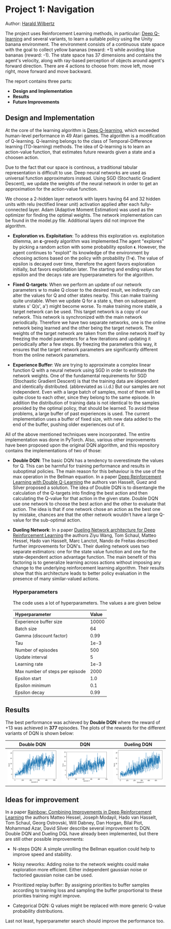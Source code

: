 # Project 1: Navigation

Author: [Harald Wilbertz](http://github.com/wilbertz) 

The project uses Reinforcement Learning methods, in particular: [Deep Q-learning](https://storage.googleapis.com/deepmind-media/dqn/DQNNaturePaper.pdf) and several variants, to learn a suitable policy using the Unity banana environment. 
The environment consists of a continuous state space with the goal to collect yellow bananas (reward: +1) while avoiding blue bananas (reward: -1). 
The state space has 37 dimensions and contains the agent's velocity, along with ray-based perception of objects around agent's forward direction. There are 4 actions to choose from: move left, move right, move forward and move backward. 

The report contains three parts:

- **Design and Implementation**
- **Results**
- **Future Improvements** 


## Design and Implementation

At the core of the learning algorithm is [Deep Q-learning](https://storage.googleapis.com/deepmind-media/dqn/DQNNaturePaper.pdf), 
which exceeded human-level performance in 49 Atari games. The algorithm is a modification of Q-learning. Q-learning belongs to the class of Temporal-Difference learning (TD-learning) methods. The idea of Q-learning is to learn an action-value function, that estimates future rewards given a state and a choosen action.

Due to the fact that our space is continous, a traditional tabular representation is difficult to use. Deep neural networks are used as universal function approximators instead. Using SGD (Stochastic Gradient Descent), we update the weights of the neural network in order to get an approximation for the action-value function. 

We choose a 2-hidden layer network with layers having 64 and 32 hidden units with relu (rectified linear unit) activation applied after each fully-connected layer. Adam (Adaptive Moment Estimation) was used as the optimizer for finding the optimal weights. The network implementation can be found in the model.py file. Additional layers did not improve the algorithm.

- **Exploration vs. Exploitation**: 
To address this exploration vs. exploitation dilemma, an 𝛆-greedy algorithm was implemented.The agent "explores" by picking a random action with some probability epsilon 𝛜. However, the agent continues to "exploit" its knowledge of the environment by choosing actions based on the policy with probability (1-𝛜). The value of epsilon is decayed over time, therefore the agent favors exploration initially, but favors exploitation later. The starting and ending values for epsilon and the decays rate are hyperparameters for the algorithm.

- **Fixed Q-targets**: 
When we perform an update of our network parameters w to make Q closer to the desired result, we indirectly can alter the values for Q and other states nearby. This can make training quite unstable. When we update Q for a state s, then on subsequent states s' Q(s', a') might become worse. To make training more stable, a target network can be used. This target network is a copy of our network. This network is synchronized with the main network periodically. 
Therefore we have two separate networks, one is the online network being learned and the other being the target network. The weights of the target network are taken from the online network itself by freezing the model parameters for a few iterations and updating it periodically after a few steps. By freezing the parameters this way, it ensures that the target network parameters are significantly different from the online network parameters.

- **Experience Buffer**: 
We are trying to approximate a complex linear function Q with a neural network using SGD in order to estimate the network weights. One of the fundamental requirements for SGD (Stochastic Gradient Descent) is that the training data are idependent and identically distributed. (abbreviated as i.i.d.) But our samples are not independent. Even with a large batch of samples, most of them will be quite close to each other, since they belong to the same episode.
In addition the distribution of training data is not identical to the samples provided by the optimal policy, that should be learned. To avoid these problems, a large buffer of past experiences is used. The current implementation uses a buffer of fixed size, with new data added to the end of the buffer, pushing older experiences out of it. 

All of the above mentioned techniques were incorporated. The entire implementation was done in PyTorch. Also, various other improvements have been proposed upon the original DQN algorithm, and this repository contains the implementations of two of those:

- **Double DQN**: 
The basic DQN has a tendency to overestimate the values for Q. This can be harmful for training performance and results in suboptimal policies. The main reason for this behaviour is the use of the max operation in the Bellman equation. In a paper [Deep Reinforcement Learning with Double Q-Learning](http://arxiv.org/abs/1509.06461) the authors van Hasselt, Guez and Silver proposed a solution.
The idea of Double DQN is to disentangle the calculation of the Q-targets into finding the best action and then calculating the Q-value for that action in the given state. Double DQN use one network to choose the best action and the other to evaluate that action. The idea is that if one network chose an action as the best one by mistake, chances are that the other network wouldn't have a large Q-value for the sub-optimal action. 

- **Dueling Network**: 
In a paper [Dueling Network architecture for Deep Reinforcement Learning](https://arxiv.org/abs/1511.06581) the authors Ziyu Wang, Tom Schaul, Matteo Hessel, Hado van Hasselt, Marc Lanctot, Nando de Freitas described further improvements for DQN's.
Their dueling network uses two separate estimators: one for the state value function and one for the state-dependent action advantage function. The main benefit of this factoring is to generalize learning across actions without imposing any change to the underlying reinforcement learning algorithm. Their results show that this architecture leads to better policy evaluation in the presence of many similar-valued actions.


  ### Hyperparameters

  The code uses a lot of hyperparameters. The values a are given below

  | Hyperparameter                      | Value |
  | ----------------------------------- | ----- |
  | Experience buffer size              | 10000 |
  | Batch size                          | 64    |
  | Gamma (discount factor)             | 0.99  |
  | Tau                                 | 1e-3  |
  | Number of episodes                  | 500   |
  | Update interval                     | 5     |
  | Learning rate                       | 1e-3  |
  | Max number of steps per episode     | 2000  |
  | Epsilon start                       | 1.0   |
  | Epsilon minimum                     | 0.1   |
  | Epsilon decay                       | 0.99  |

## Results

The best performance was achieved by **Double DQN** where the reward of +13 was achieved in **377** episodes. The plots of the rewards for the different variants of DQN is shown below:


| Double DQN                                 | DQN                                | Dueling DQN                                         |
| ------------------------------------------ | ---------------------------------- | --------------------------------------------------- |
| ![double-dqn](images/double_dqn_scores.png) | ![dqn](images/dqn_scores.png) | ![dueling double dqn](images/dueling_dqn_scores.png) |


## Ideas for improvement

In a paper [Rainbow: Combining Improvements in Deep Reinforcement Learning](https://arxiv.org/abs/1710.02298) the authors Matteo Hessel, Joseph Modayil, Hado van Hasselt, Tom Schaul, Georg Ostrovski, Will Dabney, Dan Horgan, Bilal Piot, Mohammad Azar, David Silver describe several improvement to DQN. Double DQN and Dueling DQL have already been implemented, but there are still other possible improvements:

- N-steps DQN: A simple unrolling the Bellman equation could help to improve speed and stability.

- Noisy neworks: Adding noise to the network weights could make exploration more efficient. Either independent gaussian noise or factoried gaussian noise can be used.

- Prioritized replay buffer: By assigning priorities to buffer samples according to training loss and sampling the buffer proportional to these priorities training might improve.

- Categorical DQN: Q values might be replaced with more generic Q-value probability distributions. 

Last not least, hyperparameter search should improve the performance too.
